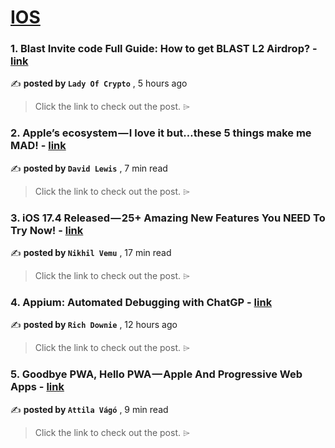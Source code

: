 
<h1><a href=https://medium.com/tag/ios/recommended target="_blank" rel="noopener noreferrer">IOS</a></h1>
<h3>1. Blast Invite code Full Guide: How to get BLAST L2 Airdrop? - <a href=https://medium.com/@pebolunu/blast-invite-code-full-guide-how-to-get-blast-l2-airdrop-76e596f46d06?source=tag_recommended_feed---------0-84----------ios----------8b71b47f_ae58_425d_b958_3fc1fdd634fb------- target="_blank" rel="noopener noreferrer">link</a></h3>

✍️ **posted by `Lady Of Crypto`** <date> , 5 hours ago</date>

<blockquote>Click the link to check out the post. ⌲</blockquote>

<h3>2. Apple’s ecosystem — I love it but…these 5 things make me MAD! - <a href=https://medium.com/macoclock/apples-ecosystem-i-love-it-but-these-5-things-make-me-mad-f55730bea4d2?source=tag_recommended_feed---------1-107----------ios----------8b71b47f_ae58_425d_b958_3fc1fdd634fb------- target="_blank" rel="noopener noreferrer">link</a></h3>

✍️ **posted by `David Lewis`** <date> , 7 min read</date>

<blockquote>Click the link to check out the post. ⌲</blockquote>

<h3>3. iOS 17.4 Released — 25+ Amazing New Features You NEED To Try Now! - <a href=https://medium.com/macoclock/ios-17-4-has-way-more-features-than-weve-expected-25-new-features-changes-363ef3d8fdfe?source=tag_recommended_feed---------2-85----------ios----------8b71b47f_ae58_425d_b958_3fc1fdd634fb------- target="_blank" rel="noopener noreferrer">link</a></h3>

✍️ **posted by `Nikhil Vemu`** <date> , 17 min read</date>

<blockquote>Click the link to check out the post. ⌲</blockquote>

<h3>4. Appium: Automated Debugging with ChatGP - <a href=https://medium.com/@richdownie/appium-debugging-with-chatgp-e1df8415e0f8?source=tag_recommended_feed---------3-84----------ios----------8b71b47f_ae58_425d_b958_3fc1fdd634fb------- target="_blank" rel="noopener noreferrer">link</a></h3>

✍️ **posted by `Rich Downie`** <date> , 12 hours ago</date>

<blockquote>Click the link to check out the post. ⌲</blockquote>

<h3>5. Goodbye PWA, Hello PWA — Apple And Progressive Web Apps - <a href=https://medium.com/gitconnected/goodbye-pwa-hello-pwa-apple-and-progressive-web-apps-817badde11c2?source=tag_recommended_feed---------4-107----------ios----------8b71b47f_ae58_425d_b958_3fc1fdd634fb------- target="_blank" rel="noopener noreferrer">link</a></h3>

✍️ **posted by `Attila Vágó`** <date> , 9 min read</date>

<blockquote>Click the link to check out the post. ⌲</blockquote>

